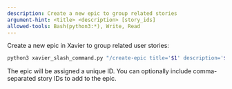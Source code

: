 ```yaml
---
description: Create a new epic to group related stories
argument-hint: <title> <description> [story_ids]
allowed-tools: Bash(python3:*), Write, Read
---
```


Create a new epic in Xavier to group related user stories:

```bash
python3 xavier_slash_command.py "/create-epic title='$1' description='$2' stories='${3:-}'"
```

The epic will be assigned a unique ID. You can optionally include comma-separated story IDs to add to the epic.